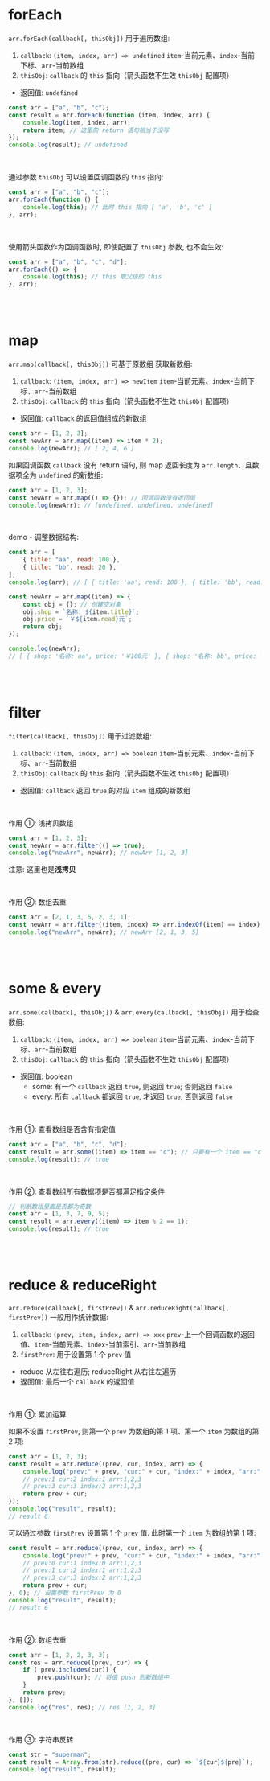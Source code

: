 # forEach

`arr.forEach(callback[, thisObj])` 用于遍历数组:

1.  `callback`: `(item, index, arr) => undefined`
    `item`-当前元素、`index`-当前下标、`arr`-当前数组
2.  `thisObj`: `callback` 的 `this` 指向（箭头函数不生效 `thisObj` 配置项）

-   返回值: `undefined`

```js
const arr = ["a", "b", "c"];
const result = arr.forEach(function (item, index, arr) {
    console.log(item, index, arr);
    return item; // 这里的 return 语句相当于没写
});
console.log(result); // undefined
```

<br>

通过参数 `thisObj` 可以设置回调函数的 `this` 指向:

```js
const arr = ["a", "b", "c"];
arr.forEach(function () {
    console.log(this); // 此时 this 指向 [ 'a', 'b', 'c' ]
}, arr);
```

<br>

使用箭头函数作为回调函数时, 即使配置了 `thisObj` 参数, 也不会生效:

```js
const arr = ["a", "b", "c", "d"];
arr.forEach(() => {
    console.log(this); // this 取父级的 this
}, arr);
```

<br><br>

# map

`arr.map(callback[, thisObj])` 可基于原数组 获取新数组:

1.  `callback`: `(item, index, arr) => newItem`
    `item`-当前元素、`index`-当前下标、`arr`-当前数组
2.  `thisObj`: `callback` 的 `this` 指向（箭头函数不生效 `thisObj` 配置项）

-   返回值: `callback` 的返回值组成的新数组

```js
const arr = [1, 2, 3];
const newArr = arr.map((item) => item * 2);
console.log(newArr); // [ 2, 4, 6 ]
```

如果回调函数 `callback` 没有 return 语句, 则 map 返回长度为 `arr.length`、且数据项全为 `undefined` 的新数组:

```js
const arr = [1, 2, 3];
const newArr = arr.map(() => {}); // 回调函数没有返回值
console.log(newArr); // [undefined, undefined, undefined]
```

<br>

demo - 调整数据结构:

```js
const arr = [
    { title: "aa", read: 100 },
    { title: "bb", read: 20 },
];
console.log(arr); // [ { title: 'aa', read: 100 }, { title: 'bb', read: 20 } ]

const newArr = arr.map((item) => {
    const obj = {}; // 创建空对象
    obj.shop = `名称: ${item.title}`;
    obj.price = `￥${item.read}元`;
    return obj;
});

console.log(newArr);
// [ { shop: '名称: aa', price: '￥100元' }, { shop: '名称: bb', price: '￥20元' } ]
```

<br><br>

# filter

`filter(callback[, thisObj])` 用于过滤数组:

1.  `callback`: `(item, index, arr) => boolean`
    `item`-当前元素、`index`-当前下标、`arr`-当前数组
2.  `thisObj`: `callback` 的 `this` 指向（箭头函数不生效 `thisObj` 配置项）

-   返回值: `callback` 返回 `true` 的对应 `item` 组成的新数组

<br>

作用 ①: 浅拷贝数组

```js
const arr = [1, 2, 3];
const newArr = arr.filter(() => true);
console.log("newArr", newArr); // newArr [1, 2, 3]
```

注意: 这里也是**浅拷贝**

<br>

作用 ②: 数组去重

```js
const arr = [2, 1, 3, 5, 2, 3, 1];
const newArr = arr.filter((item, index) => arr.indexOf(item) == index);
console.log("newArr", newArr); // newArr [2, 1, 3, 5]
```

<br><br>

# some & every

`arr.some(callback[, thisObj])` & `arr.every(callback[, thisObj])` 用于检查数组:

1.  `callback`: `(item, index, arr) => boolean`
    `item`-当前元素、`index`-当前下标、`arr`-当前数组
2.  `thisObj`: `callback` 的 `this` 指向（箭头函数不生效 `thisObj` 配置项）

-   返回值: boolean
    -   some: 有一个 `callback` 返回 `true`, 则返回 `true`; 否则返回 `false`
    -   every: 所有 `callback` 都返回 `true`, 才返回 `true`; 否则返回 `false`

<br>

作用 ①: 查看数组是否含有指定值

```js
const arr = ["a", "b", "c", "d"];
const result = arr.some((item) => item == "c"); // 只要有一个 item == "c" 则返回 true
console.log(result); // true
```

<br>

作用 ②: 查看数组所有数据项是否都满足指定条件

```js
// 判断数组里面是否都为奇数
const arr = [1, 3, 7, 9, 5];
const result = arr.every((item) => item % 2 == 1);
console.log(result); // true
```

<br><br>

# reduce & reduceRight

`arr.reduce(callback[, firstPrev])` & `arr.reduceRight(callback[, firstPrev])` 一般用作统计数据:

1.  `callback`: `(prev, item, index, arr) => xxx`
    `prev`-上一个回调函数的返回值、`item`-当前元素、`index`-当前索引、`arr`-当前数组
2.  `firstPrev`: 用于设置第 1 个 `prev` 值

-   reduce 从左往右遍历; reduceRight 从右往左遍历
-   返回值: 最后一个 `callback` 的返回值

<br>

作用 ①: 累加运算

如果不设置 `firstPrev`, 则第一个 `prev` 为数组的第 1 项、第一个 `item` 为数组的第 2 项:

```js
const arr = [1, 2, 3];
const result = arr.reduce((prev, cur, index, arr) => {
    console.log("prev:" + prev, "cur:" + cur, "index:" + index, "arr:" + arr);
    // prev:1 cur:2 index:1 arr:1,2,3
    // prev:3 cur:3 index:2 arr:1,2,3
    return prev + cur;
});
console.log("result", result);
// result 6
```

可以通过参数 `firstPrev` 设置第 1 个 `prev` 值. 此时第一个 `item` 为数组的第 1 项:

```js
const result = arr.reduce((prev, cur, index, arr) => {
    console.log("prev:" + prev, "cur:" + cur, "index:" + index, "arr:" + arr);
    // prev:0 cur:1 index:0 arr:1,2,3
    // prev:1 cur:2 index:1 arr:1,2,3
    // prev:3 cur:3 index:2 arr:1,2,3
    return prev + cur;
}, 0); // 设置参数 firstPrev 为 0
console.log("result", result);
// result 6
```

<br>

作用 ②: 数组去重

```js
const arr = [1, 2, 2, 3, 3];
const res = arr.reduce((prev, cur) => {
    if (!prev.includes(cur)) {
        prev.push(cur); // 将值 push 到新数组中
    }
    return prev;
}, []);
console.log("res", res); // res [1, 2, 3]
```

<br>

作用 ③: 字符串反转

```js
const str = "superman";
const result = Array.from(str).reduce((pre, cur) => `${cur}${pre}`);
console.log("result", result);
```

<br>
